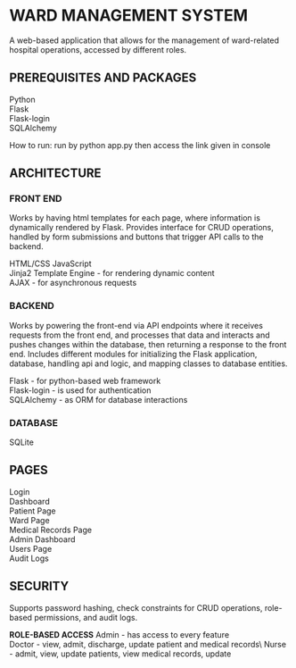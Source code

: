 # **WARD MANAGEMENT SYSTEM**
A web-based application that allows for the management of ward-related hospital operations, accessed by different roles.

## **PREREQUISITES AND PACKAGES**
Python\
Flask\
Flask-login\
SQLAlchemy 

How to run:
run by python app.py then access the link given in console

## **ARCHITECTURE**
### **FRONT END**
Works by having html templates for each page, where information is dynamically rendered by Flask. Provides interface for CRUD operations, handled by form submissions and buttons that trigger API calls to the backend.

HTML/CSS
JavaScript\
Jinja2 Template Engine - for rendering dynamic content\
AJAX - for asynchronous requests

### **BACKEND**
Works by powering the front-end via API endpoints where it receives requests from the front end, and processes that data and interacts and pushes changes within the database, then returning a response to the front end. Includes different modules for initializing the Flask application, database, handling api and logic, and mapping classes to database entities.

Flask - for python-based web framework\
Flask-login - is used for authentication\
SQLAlchemy - as ORM for database interactions

### **DATABASE**
SQLite

## **PAGES**
Login\
Dashboard\
Patient Page\
Ward Page\
Medical Records Page\
Admin Dashboard\
Users Page\
Audit Logs

## **SECURITY**
Supports password hashing, check constraints for CRUD operations, role-based permissions, and audit logs.

**ROLE-BASED ACCESS**
Admin - has access to every feature\
Doctor - view, admit, discharge, update patient and medical records\ 
Nurse - admit, view, update patients, view medical records, update




